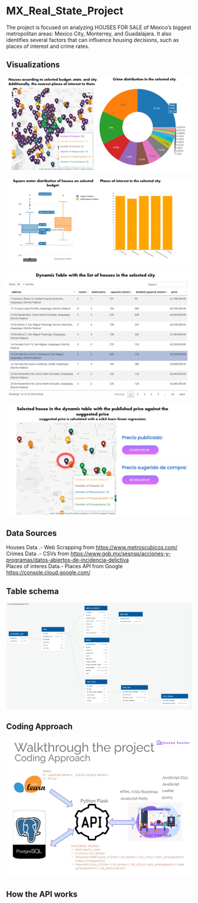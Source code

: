 # MX_Real_State_Project
The project is focused on analyzing HOUSES FOR SALE of Mexico’s biggest metropolitan areas: Mexico City, Monterrey, and Guadalajara. It also identifies several factors that can influence housing decisions, such as places of interest and crime rates.

## Visualizations 
![Visualization1](https://github.com/CristyCarmona/MX_Real_State_Project/blob/main/assets/img/visualization1.jpg)

![Visualization2](https://github.com/CristyCarmona/MX_Real_State_Project/blob/main/assets/img/visualization2.jpg)

![Visualization3](https://github.com/CristyCarmona/MX_Real_State_Project/blob/main/assets/img/visualization3.jpg)

![Visualization4](https://github.com/CristyCarmona/MX_Real_State_Project/blob/main/assets/img/visualization4.jpg)

## Data Sources 
Houses Data .- Web Scrapping from https://www.metroscubicos.com/                                                                                                             
Crimes Data .- CSVs from https://www.gob.mx/sesnsp/acciones-y-programas/datos-abiertos-de-incidencia-delictiva                                                                  
Places of interes Data.- Places API from Google https://console.cloud.google.com/    

## Table schema 
![Visualization1](https://github.com/CristyCarmona/MX_Real_State_Project/blob/main/data/QuickDBD-export.png)

## Coding Approach 
![CodingApproach](https://github.com/CristyCarmona/MX_Real_State_Project/blob/main/assets/img/coding_appproach.jpg)

## How the API works 


